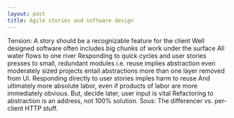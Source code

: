 ```yaml
---
layout: post
title: Agile stories and software design
---
```


Tension:
A story should be a recognizable feature for the client
Well designed software often includes big chunks of work under the surface
All water flows to one river
Responding to quick cycles and user stories presses to small, redundant modules
i.e. reuse implies abstraction
even moderately sized projects entail abstractions more than one layer removed from UI.
Responding directly to user stories imples harm to reuse
And ultimately more absolute labor,
even if products of labor are more immediately obvious.
But,
decide later,
user input is vital
Refactoring to abstraction is an address,
not 100% solution.
Sous:
The differencer vs. per-client HTTP stuff.

